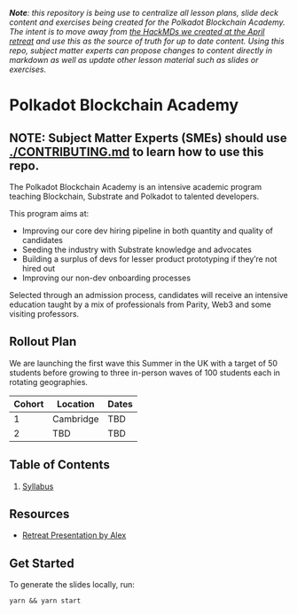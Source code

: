 _**Note**: this repository is being use to centralize all lesson plans, slide deck content and exercises being created for the Polkadot Blockchain Academy._
_The intent is to move away from [the HackMDs we created at the April retreat](https://www.notion.so/paritytechnologies/Academy-Curriculum-7bf115da47354638827a86e87bf5c190) and use this as the source of truth for up to date content._
_Using this repo, subject matter experts can propose changes to content directly in markdown as well as update other lesson material such as slides or exercises._

# Polkadot Blockchain Academy

## NOTE: Subject Matter Experts (SMEs) should use [./CONTRIBUTING.md](./CONTRIBUTING.md) to learn how to use this repo.

The Polkadot Blockchain Academy is an intensive academic program teaching Blockchain, Substrate and Polkadot to talented developers.

This program aims at:

- Improving our core dev hiring pipeline in both quantity and quality of candidates
- Seeding the industry with Substrate knowledge and advocates
- Building a surplus of devs for lesser product prototyping if they’re not hired out
- Improving our non-dev onboarding processes

Selected through an admission process, candidates will receive an intensive education taught by a mix of professionals from Parity, Web3 and some visiting professors.

## Rollout Plan

We are launching the first wave this Summer in the UK with a target of 50 students before growing to three in-person waves of 100 students each in rotating geographies.

| Cohort | Location  | Dates |
| ------ | --------- | ----- |
| 1      | Cambridge | TBD   |
| 2      | TBD       | TBD   |

## Table of Contents

1. [Syllabus](./syllabus/)

## Resources

- [Retreat Presentation by Alex](https://docs.google.com/presentation/d/1IyT5Wr31VPgoDk72RjC6BdE7NsmwDTWveZXfKQ3h9BA/edit#slide=id.g11b59dde554_0_52)

## Get Started

To generate the slides locally, run:

```
yarn && yarn start
```

